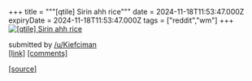 +++
title = """[qtile] Sirin ahh rice"""
date = 2024-11-18T11:53:47.000Z
expiryDate = 2024-11-18T11:53:47.000Z
tags = ["reddit","wm"]
+++
[![[qtile] Sirin ahh rice](https://b.thumbs.redditmedia.com/uhiV9ki2Y5ifImn-gqW6aHilAxl30ueQIW_i6hmAqcw.jpg "[qtile] Sirin ahh rice")](https://www.reddit.com/r/unixporn/comments/1gu30dp/qtile_sirin_ahh_rice/)

submitted by [/u/Kiefciman](https://www.reddit.com/user/Kiefciman)  
[\[link\]](https://www.reddit.com/gallery/1gu30dp) [\[comments\]](https://www.reddit.com/r/unixporn/comments/1gu30dp/qtile_sirin_ahh_rice/)

[[source]](https://www.reddit.com/r/unixporn/comments/1gu30dp/qtile_sirin_ahh_rice/)
